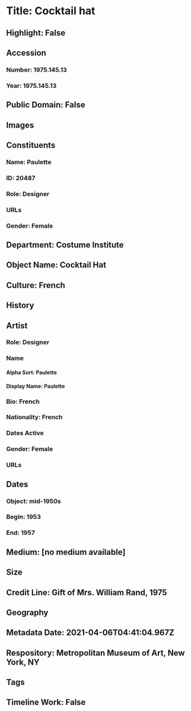 # Title: Cocktail hat
## Highlight: False
## Accession
### Number: 1975.145.13
### Year: 1975.145.13
## Public Domain: False
## Images
## Constituents
### Name: Paulette
### ID: 20487
### Role: Designer
### URLs
### Gender: Female
## Department: Costume Institute
## Object Name: Cocktail Hat
## Culture: French
## History
## Artist
### Role: Designer
### Name
#### Alpha Sort: Paulette
#### Display Name: Paulette
### Bio: French
### Nationality: French
### Dates Active
### Gender: Female
### URLs
## Dates
### Object: mid-1950s
### Begin: 1953
### End: 1957
## Medium: [no medium available]
## Size
## Credit Line: Gift of Mrs. William Rand, 1975
## Geography
## Metadata Date: 2021-04-06T04:41:04.967Z
## Respository: Metropolitan Museum of Art, New York, NY
## Tags
## Timeline Work: False